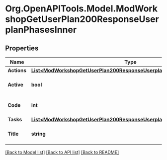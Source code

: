 # Org.OpenAPITools.Model.ModWorkshopGetUserPlan200ResponseUserplanPhasesInner

## Properties

Name | Type | Description | Notes
------------ | ------------- | ------------- | -------------
**Actions** | [**List&lt;ModWorkshopGetUserPlan200ResponseUserplanPhasesInnerActionsInner&gt;**](ModWorkshopGetUserPlan200ResponseUserplanPhasesInnerActionsInner.md) |  | [optional] 
**Active** | **bool** | Whether is the active task. | [optional] [default to null]
**Code** | **int** | Phase code. | [optional] [default to null]
**Tasks** | [**List&lt;ModWorkshopGetUserPlan200ResponseUserplanPhasesInnerTasksInner&gt;**](ModWorkshopGetUserPlan200ResponseUserplanPhasesInnerTasksInner.md) |  | [optional] 
**Title** | **string** | Phase title. | [optional] [default to "null"]

[[Back to Model list]](../README.md#documentation-for-models) [[Back to API list]](../README.md#documentation-for-api-endpoints) [[Back to README]](../README.md)

